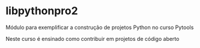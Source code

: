 # libpythonpro2
Módulo para exemplificar a construção de projetos Python no curso Pytools

Neste curso é ensinado como contribuir em projetos de código aberto
